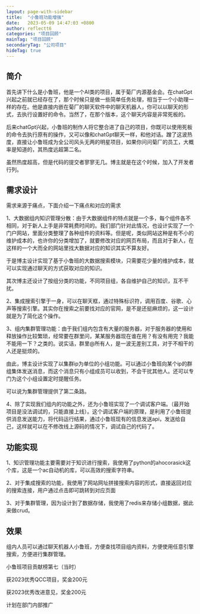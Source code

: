```yaml
---
layout: page-with-sidebar
title:  "小鲁班功能增强"
date:   2023-05-09 14:47:03 +0800
author: reflectt6
categories: "项目回顾"
mainTag: "项目回顾"
secondaryTag: "公司项目"
hideTag: true
---
```


## 简介

首先讲下什么是小鲁班，他是一个AI类的项目，属于菊厂内源基金会。在chatGpt兴起之前就已经存在了，那个时候只是做一些简单任务处理，相当于一个小助理一样的存在。他是直接内嵌在菊厂的聊天软件中的聊天机器人，你可以以聊天的形式，去执行设置好的命令。当然了，在那个版本，这个聊天内容是非常死板的。

后来chatGpt兴起，小鲁班的制作人将它整合进了自己的项目，你既可以使用死板的命令去执行原有的操作，又可以像和chatGpt聊天一样，和他对话。蹭了这波热度，直接让小鲁班成为全公司风头无两的明星项目，如果你问问菊厂的员工，大概率是知道的，其热度远超第二名。

虽然热度超高，但是代码的提交者寥寥无几。博主就是在这个时候，加入了开发者行列。

## 需求设计

需求来源于痛点，下面介绍一下痛点和对应的需求

1、大数据组内知识管理分散：由于大数据组件的特点就是一个多，每个组件各不相同，对于新人上手是非常耗费时间的。我们部门针对此情况，也设计实现了一个门户网站，里面分类整理了各种组件的资料等。但是呢，类似网站这种是有不小的维护成本的，也许你的分类增加了，就要修改对应的网页布局，而且对于新人，在这样的一个大而全的网站里找大数据对应的知识其实不算友好。

于是博主设计实现了基于小鲁班的大数据搜索模块，只需要花少量的维护成本，就可以实现通过聊天的方式获取对应的知识。

其次博主还设计了按组分类的功能，不同项目组，各自维护自己的知识，互不干扰。

2、集成搜索引擎于一身，可以在聊天框，通过特殊标识符，调用百度、谷歌、心声等搜索引擎。其实你在搜索之前要找对应的官网，是不是还挺麻烦的，这一设计就是为了简化这个操作。

3、组内集群管理功能：由于我们组内包含有大量的服务器，对于服务器的使用和释放操作比较繁琐，经常要在群里问，某某服务器现在谁在用？有没有用完？我能不能用一下？之类的。说实话，群里@所有人，是一波无差别工具，对于不相干的人还是挺烦的。

由此，博主设计实现了以集群ip为单位的小组功能。可以通过小鲁班向某个ip的群组集体发送消息，而这个消息只有小组成员可以收到，不会干扰其他人。还可以专门为这个小组设置定时提醒任务。

可以说为集群管理提供了第二条路。

4、除了实现我们组内的功能之外，还为小鲁班实现了一个调试客户端。（最开始项目是没法调试的，只能直接上线）。这个调试客户端的原理，是利用了小鲁班提供消息发送能力，将代码运行结果，通过小鲁班现有的信息发送api，发送给自己，这样就可以在不修改线上源码的情况下，调试自己的代码了。

## 功能实现

1、知识管理功能主要需要对于知识进行搜索，我使用了python的ahocorasick这个库，这是一个ac自动机的库，可以高效的搜索字符串。

2、对于集成搜索的功能，我使用了网站网址拼接搜索内容的形式，直接返回对应的搜索连接，用户通过点击即可跳转到对应页面

3、对于集群管理，因为设计到了数据存储，我使用了redis来存储小组数据，据此来做crud。

## 效果

组内人员可以通过聊天机器人小鲁班，方便查找项目组内资料，方便使用任意引擎搜索，方便进行集群管理。

小鲁班项目贡献榜第七（当时）

获2023优秀QCC项目，奖金200元

获2023优秀改进意见，奖金200元

计划在部门内部推广



